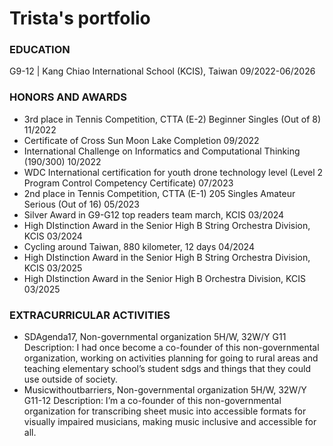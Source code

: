 # Trista's portfolio

### EDUCATION
G9-12 | Kang Chiao International School (KCIS), Taiwan 	09/2022-06/2026

### HONORS AND AWARDS
- 3rd place in Tennis Competition, CTTA (E-2) Beginner Singles (Out of 8)	11/2022
- Certificate of Cross Sun Moon Lake Completion	09/2022
- International Challenge on Informatics and Computational Thinking (190/300)	10/2022
- WDC International certification for youth drone technology level (Level 2 Program Control Competency Certificate)	07/2023
- 2nd place in Tennis Competition, CTTA (E-1) 205 Singles Amateur Serious (Out of 16)	05/2023
- Silver Award in G9-G12 top readers team march, KCIS	03/2024
- High DIstinction Award in the Senior High B String Orchestra Division, KCIS	03/2024
- Cycling around Taiwan, 880 kilometer, 12 days	04/2024
- High DIstinction Award in the Senior High B String Orchestra Division, KCIS	03/2025
- High DIstinction Award in the Senior High B Orchestra Division, KCIS	03/2025

### EXTRACURRICULAR ACTIVITIES
- SDAgenda17, Non-governmental organization	5H/W, 32W/Y 	G11
    Description: I had once become a co-founder of this non-governmental organization, working on activities planning for going to rural areas and teaching elementary school’s student sdgs and things that they could use outside of society.
- Musicwithoutbarriers, Non-governmental organization	5H/W, 32W/Y 	G11-12
    Description: I’m a co-founder of this non-governmental organization for transcribing sheet music into accessible formats for visually impaired musicians, making music inclusive and accessible for all.
